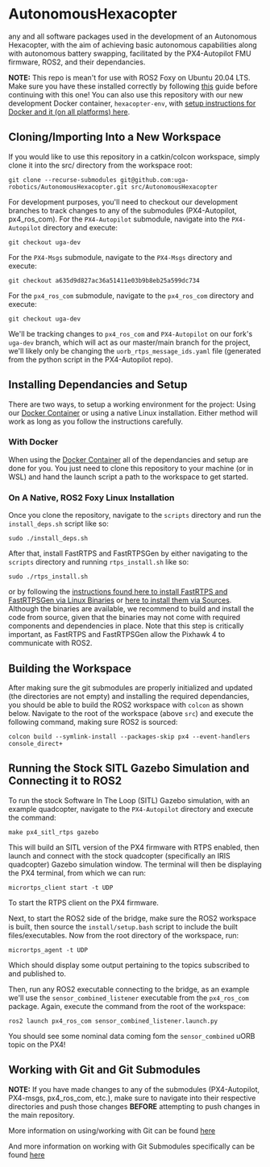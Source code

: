 # AutonomousHexacopter
any and all software packages used in the development of an Autonomous Hexacopter, with the aim of achieving basic autonomous capabilities along with autonomous battery swapping, facilitated by the PX4-Autopilot FMU firmware, ROS2, and their dependancies.

**NOTE:** This repo is mean't for use with ROS2 Foxy on Ubuntu 20.04 LTS. Make sure you have these installed correctly by following [this](https://github.com/uga-robotics/ROS2-training/blob/master/instructions/introduction.md) guide before continuing with this one! You can also use this repository with our new development Docker container, `hexacopter-env`, with [setup instructions for Docker and it (on all platforms) here](https://github.com/uga-robotics/hexacopter-env).

## Cloning/Importing Into a New Workspace
If you would like to use this repository in a catkin/colcon workspace, simply clone it into the src/ directory from the workspace root:
```
git clone --recurse-submodules git@github.com:uga-robotics/AutonomousHexacopter.git src/AutonomousHexacopter
```

For development purposes, you'll need to checkout our development branches to track changes to any of the submodules (PX4-Autopilot, px4_ros_com). For the `PX4-Autopilot` submodule, navigate into the `PX4-Autopilot` directory and execute:
```
git checkout uga-dev
```

For the `PX4-Msgs` submodule, navigate to the `PX4-Msgs` directory and execute:
```
git checkout a635d9d827ac36a51411e03b9b8eb25a599dc734
```

For the `px4_ros_com` submodule, navigate to the `px4_ros_com` directory and execute:
```
git checkout uga-dev
```

We'll  be tracking changes to `px4_ros_com` and `PX4-Autopilot` on our fork's `uga-dev` branch, which will act as our master/main branch for the project, we'll likely only be changing the `uorb_rtps_message_ids.yaml` file (generated from the python script in the PX4-Autopilot repo).

## Installing Dependancies and Setup

There are two ways, to setup a working environment for the project: Using our [Docker Container](https://github.com/uga-robotics/hexacopter-env) or using a native Linux installation. Either method will work as long as you follow the instructions carefully.

### With Docker

When using the [Docker Container](https://github.com/uga-robotics/hexacopter-env) all of the dependancies and setup are done for you. You just need to clone this repository to your machine (or in WSL) and hand the launch script a path to the workspace to get started.

### On A Native, ROS2 Foxy Linux Installation
Once you clone the repository, navigate to the `scripts` directory and run the `install_deps.sh` script like so:
```
sudo ./install_deps.sh
```

After that, install FastRTPS and FastRTPSGen by either navigating to the `scripts` directory and running `rtps_install.sh` like so:
```
sudo ./rtps_install.sh
```

or by following the [instructions found here to install FastRTPS and FastRTPSGen via Linux Binaries](https://fast-dds.docs.eprosima.com/en/latest/installation/binaries/binaries_linux.html) or [here to install them via Sources](https://fast-dds.docs.eprosima.com/en/latest/installation/binaries/binaries_linux.html). Although the binaries are available, we recommend to build and install the code from source, given that the binaries may not come with required components and dependencies in place. Note that this step is critically important, as FastRTPS and FastRTPSGen allow the Pixhawk 4 to communicate with ROS2.

## Building the Workspace
After making sure the git submodules are properly initialized and updated (the directories are not empty) and installing the required dependancies, you should be able to build the ROS2 workspace with `colcon` as shown below. Navigate to the root of the workspace (above `src`) and execute the following command, making sure ROS2 is sourced:
```
colcon build --symlink-install --packages-skip px4 --event-handlers console_direct+
```

## Running the Stock SITL Gazebo Simulation and Connecting it to ROS2

To run the stock Software In The Loop (SITL) Gazebo simulation, with an example quadcopter, navigate to the `PX4-Autopilot` directory and execute the command:
```
make px4_sitl_rtps gazebo
```
This will build an SITL version of the PX4 firmware with RTPS enabled, then launch and connect with the stock quadcopter (specifically an IRIS quadcopter) Gazebo simulation window. The terminal will then be displaying the PX4 terminal, from which we can run:
```
micrortps_client start -t UDP
```
To start the RTPS client on the PX4 firmware.

Next, to start the ROS2 side of the bridge, make sure the ROS2 workspace is built, then source the `install/setup.bash` script to include the built files/executables. Now from the root directory of the workspace, run:
```
micrortps_agent -t UDP
```
Which should display some output pertaining to the topics subscribed to and published to.

Then, run any ROS2 executable connecting to the bridge, as an example we'll use the `sensor_combined_listener` executable from the `px4_ros_com` package. Again, execute the command from the root of the workspace:
```
ros2 launch px4_ros_com sensor_combined_listener.launch.py 
```
You should see some nominal data coming fom the `sensor_combined` uORB topic on the PX4!

## Working with Git and Git Submodules
**NOTE:** If you have made changes to any of the submodules (PX4-Autopilot, PX4-msgs, px4_ros_com, etc.), make sure to navigate into their respective directories and push those changes **BEFORE** attempting to push changes in the main repository.

More information on using/working with Git can be found [here](https://git-scm.com/book/en/v2/Getting-Started-About-Version-Control)

And more information on working with Git Submodules specifically can be found [here](https://git-scm.com/book/en/v2/Git-Tools-Submodules)
